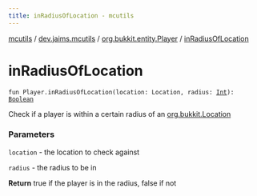 ```yaml
---
title: inRadiusOfLocation - mcutils
---
```


[mcutils](../../index.html) / [dev.jaims.mcutils](../index.html) / [org.bukkit.entity.Player](index.html) / [inRadiusOfLocation](./in-radius-of-location.html)

# inRadiusOfLocation

`fun Player.inRadiusOfLocation(location: Location, radius: `[`Int`](https://kotlinlang.org/api/latest/jvm/stdlib/kotlin/-int/index.html)`): `[`Boolean`](https://kotlinlang.org/api/latest/jvm/stdlib/kotlin/-boolean/index.html)

Check if a player is within a certain radius of an [org.bukkit.Location](#)

### Parameters

`location` - the location to check against

`radius` - the radius to be in

**Return**
true if the player is in the radius, false if not

